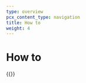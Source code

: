 ```yaml
---
type: overview
pcx_content_type: navigation
title: How to
weight: 4
---
```


# How to

{{<directory-listing>}}